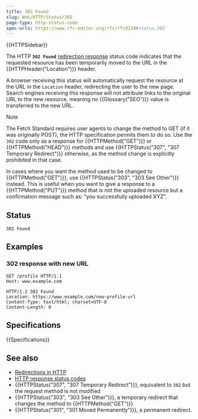 ```yaml
---
title: 302 Found
slug: Web/HTTP/Status/302
page-type: http-status-code
spec-urls: https://www.rfc-editor.org/rfc/rfc9110#status.302
---
```


{{HTTPSidebar}}

The HTTP **`302 Found`** [redirection response](/en-US/docs/Web/HTTP/Status#redirection_messages) status code indicates that the requested resource has been temporarily moved to the URL in the {{HTTPHeader("Location")}} header.

A browser receiving this status will automatically request the resource at the URL in the `Location` header, redirecting the user to the new page.
Search engines receiving this response will not attribute links to the original URL to the new resource, meaning no {{Glossary("SEO")}} value is transferred to the new URL.

> [!NOTE]
> The Fetch Standard requires user agents to change the method to GET (if it was originally POST), the HTTP specification permits them to do so.
> Use the `302` code only as a response for {{HTTPMethod("GET")}} or {{HTTPMethod("HEAD")}} methods and use {{HTTPStatus("307", "307 Temporary Redirect")}} otherwise, as the method change is explicitly prohibited in that case.
>
> In cases where you want the method used to be changed to {{HTTPMethod("GET")}}, use {{HTTPStatus("303", "303 See Other")}} instead.
> This is useful when you want to give a response to a {{HTTPMethod("PUT")}} method that is not the uploaded resource but a confirmation message such as: "you successfully uploaded XYZ".

## Status

```http
302 Found
```

## Examples

### 302 response with new URL

```http
GET /profile HTTP/1.1
Host: www.example.com
```

```http
HTTP/1.1 302 Found
Location: https://www.example.com/new-profile-url
Content-Type: text/html; charset=UTF-8
Content-Length: 0
```

## Specifications

{{Specifications}}

## See also

- [Redirections in HTTP](/en-US/docs/Web/HTTP/Redirections)
- [HTTP response status codes](/en-US/docs/Web/HTTP/Status)
- {{HTTPStatus("307", "307 Temporary Redirect")}}, equivalent to `302` but the request method is not modified
- {{HTTPStatus("303", "303 See Other")}}, a temporary redirect that changes the method to {{HTTPMethod("GET")}}
- {{HTTPStatus("301", "301 Moved Permanently")}}, a permanent redirect.
